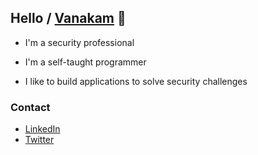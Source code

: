 ## Hello / [Vanakam](https://translate.google.co.in/?sl=ta&tl=en&text=%E0%AE%B5%E0%AE%A3%E0%AE%95%E0%AF%8D%E0%AE%95%E0%AE%AE%E0%AF%8D%20&op=translate) :pray: 

* I'm a security professional 

* I'm a self-taught programmer 

* I like to build applications to solve security challenges 

### Contact

* [LinkedIn](https://www.linkedin.com/in/arungovindasamy/)
* [Twitter](https://twitter.com/ArunGovindasamy)
